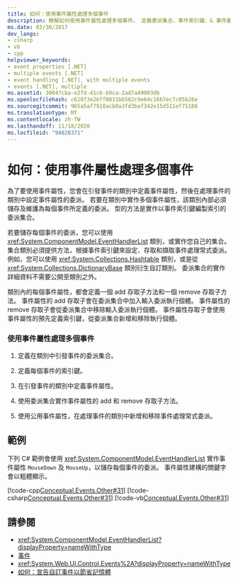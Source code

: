 ```yaml
---
title: 如何：使用事件屬性處理多個事件
description: 瞭解如何使用事件屬性處理多個事件。 定義委派集合、事件索引鍵、& 事件屬性。 執行 add & remove 存取子方法。
ms.date: 03/30/2017
dev_langs:
- csharp
- vb
- cpp
helpviewer_keywords:
- event properties [.NET]
- multiple events [.NET]
- event handling [.NET], with multiple events
- events [.NET], multiple
ms.assetid: 30047cba-e2fd-41c6-b9ca-2ad7a49003db
ms.openlocfilehash: c62073e26ff0831bb582c9e64c16b7ec7c05b26e
ms.sourcegitcommit: 965a5af7918acb0a3fd3baf342e15d511ef75188
ms.translationtype: MT
ms.contentlocale: zh-TW
ms.lasthandoff: 11/18/2020
ms.locfileid: "94828371"
---
```

# <a name="how-to-handle-multiple-events-using-event-properties"></a>如何：使用事件屬性處理多個事件
為了要使用事件屬性，您會在引發事件的類別中定義事件屬性，然後在處理事件的類別中設定事件屬性的委派。 若要在類別中實作多個事件屬性，該類別內部必須儲存及維護為每個事件所定義的委派。 型的方法是實作以事件索引鍵編製索引的委派集合。  
  
 若要儲存每個事件的委派，您可以使用 <xref:System.ComponentModel.EventHandlerList> 類別，或實作您自己的集合。 集合類別必須提供方法，根據事件索引鍵來設定、存取和擷取事件處理常式委派。 例如，您可以使用 <xref:System.Collections.Hashtable> 類別，或是從 <xref:System.Collections.DictionaryBase> 類別衍生自訂類別。 委派集合的實作詳細資料不需要公開至類別之外。  
  
 類別內的每個事件屬性，都會定義一個 add 存取子方法和一個 remove 存取子方法。 事件屬性的 add 存取子會在委派集合中加入輸入委派執行個體。 事件屬性的 remove 存取子會從委派集合中移除輸入委派執行個體。  事件屬性存取子會使用事件屬性的預先定義索引鍵，從委派集合新增和移除執行個體。  
  
### <a name="to-handle-multiple-events-using-event-properties"></a>使用事件屬性處理多個事件  
  
1. 定義在類別中引發事件的委派集合。  
  
2. 定義每個事件的索引鍵。  
  
3. 在引發事件的類別中定義事件屬性。  
  
4. 使用委派集合實作事件屬性的 add 和 remove 存取子方法。  
  
5. 使用公用事件屬性，在處理事件的類別中新增和移除事件處理常式委派。  
  
## <a name="example"></a>範例  
 下列 C# 範例會使用 <xref:System.ComponentModel.EventHandlerList> 實作事件屬性 `MouseDown` 及 `MouseUp`，以儲存每個事件的委派。 事件屬性建構的關鍵字會以粗體顯示。  
  
 [!code-cpp[Conceptual.Events.Other#31](../../../samples/snippets/cpp/VS_Snippets_CLR/conceptual.events.other/cpp/example3.cpp#31)]
 [!code-csharp[Conceptual.Events.Other#31](../../../samples/snippets/csharp/VS_Snippets_CLR/conceptual.events.other/cs/example3.cs#31)]
 [!code-vb[Conceptual.Events.Other#31](../../../samples/snippets/visualbasic/VS_Snippets_CLR/conceptual.events.other/vb/example3.vb#31)]  
  
## <a name="see-also"></a>請參閱

- <xref:System.ComponentModel.EventHandlerList?displayProperty=nameWithType>
- [事件](index.md)
- <xref:System.Web.UI.Control.Events%2A?displayProperty=nameWithType>
- [如何：宣告自訂事件以節省記憶體](../../visual-basic/programming-guide/language-features/events/how-to-declare-custom-events-to-conserve-memory.md)
